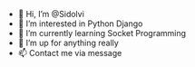 - 👋 Hi, I’m @Sidolvi
- 👀 I’m interested in Python Django
- 🌱 I’m currently learning Socket Programming
- 💞️ I’m up for anything really
- 📫 Contact me via message

<!---
Sidolvi/Sidolvi is a ✨ special ✨ repository because its `README.md` (this file) appears on your GitHub profile.
You can click the Preview link to take a look at your changes.
--->
